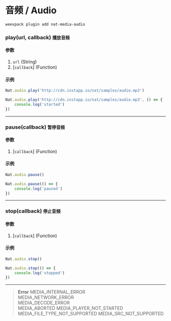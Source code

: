 # 音频 / Audio

```bash
weexpack plugin add nat-media-audio
```

### play(url, callback) <small class="sub">播放音频</small>

#### 参数
1. `url` (String)
2. [`callback`] (Function)

#### 示例
```js
Nat.audio.play('http://cdn.instapp.io/nat/samples/audio.mp3')
```

```js
Nat.audio.play('http://cdn.instapp.io/nat/samples/audio.mp3', () => {
    console.log('started')
})
```

---

### pause(callback) <small class="sub">暂停音频</small>

#### 参数
1. [`callback`] (Function)

#### 示例
```js
Nat.audio.pause()
```

```js
Nat.audio.pause(() => {
    console.log('paused')
})
```

---

### stop(callback) <small class="sub">停止音频</small>

#### 参数
1. [`callback`] (Function)

#### 示例
```js
Nat.audio.stop()
```

```js
Nat.audio.stop(() => {
    console.log('stopped')
})
```

---

> **Error**	
> MEDIA_INTERNAL_ERROR	
> MEDIA_NETWORK_ERROR	
> MEDIA_DECODE_ERROR	
> MEDIA_ABORTED	
> MEDIA_PLAYER_NOT_STARTED	
> MEDIA_FILE_TYPE_NOT_SUPPORTED	
> MEDIA_SRC_NOT_SUPPORTED	
